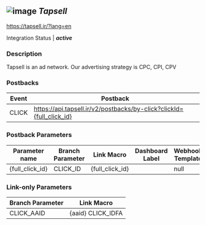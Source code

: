 ## ![image](https://cdn.branch.io/branch-assets/ad-partner-manager/tapsell2-1503596508675.png)	***Tapsell***
https://tapsell.ir/?lang=en

Integration Status |  ***active***

###  Description
Tapsell is an ad network. Our advertising strategy is CPC, CPI, CPV

### Postbacks
Event | Postback
--- | ---
CLICK | https://api.tapsell.ir/v2/postbacks/by-click?clickId={full_click_id}

### Postback Parameters
Parameter name | Branch Parameter | Link Macro | Dashboard Label | Webhook Template | Required | Description
--- | --- | --- | --- | --- | --- | --- 
{full_click_id} | CLICK_ID | {full_click_id} |  | null | false | null

### Link-only Parameters
Branch Parameter | Link Macro
--- | ---
CLICK_AAID | {aaid} CLICK_IDFA | {idfa}



